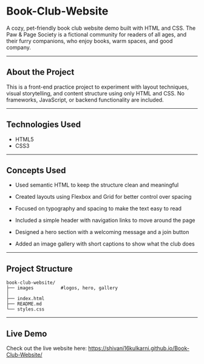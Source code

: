 # Book-Club-Website

A cozy, pet-friendly book club website demo built with HTML and CSS.
The Paw & Page Society is a fictional community for readers of all ages, and their furry companions, who enjoy books, warm spaces, and good company.

---

## About the Project
This is a front-end practice project to experiment with layout techniques, visual storytelling, and content structure using only HTML and CSS.
No frameworks, JavaScript, or backend functionality are included.

---

## Technologies Used
- HTML5
- CSS3

---

## Concepts Used

- Used semantic HTML to keep the structure clean and meaningful

- Created layouts using Flexbox and Grid for better control over spacing

- Focused on typography and spacing to make the text easy to read

- Included a simple header with navigation links to move around the page

- Designed a hero section with a welcoming message and a join button

- Added an image gallery with short captions to show what the club does

---

## Project Structure
```
book-club-website/
├── images          #logos, hero, gallery
│
├── index.html      
├── README.md
└── styles.css
```

---

## Live Demo
Check out the live website here: https://shivani16kulkarni.github.io/Book-Club-Website/